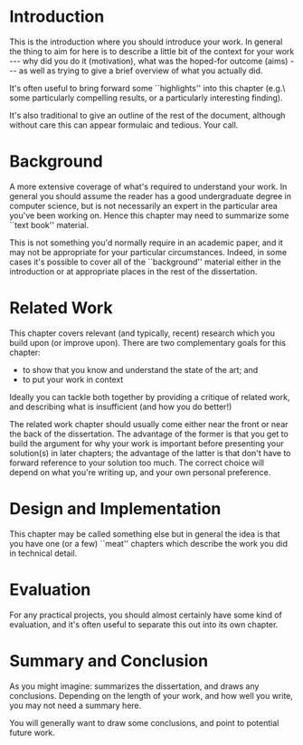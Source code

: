 # Introduction

This is the introduction where you should introduce your work.  In
general the thing to aim for here is to describe a little bit of the
context for your work --- why did you do it (motivation), what was the
hoped-for outcome (aims) --- as well as trying to give a brief
overview of what you actually did.

It's often useful to bring forward some ``highlights'' into 
this chapter (e.g.\ some particularly compelling results, or 
a particularly interesting finding). 

It's also traditional to give an outline of the rest of the
document, although without care this can appear formulaic 
and tedious. Your call. 


# Background

A more extensive coverage of what's required to understand your 
work. In general you should assume the reader has a good undergraduate 
degree in computer science, but is not necessarily an expert in 
the particular area you've been working on. Hence this chapter 
may need to summarize some ``text book'' material. 

This is not something you'd normally require in an academic paper, 
and it may not be appropriate for your particular circumstances. 
Indeed, in some cases it's possible to cover all of the ``background'' 
material either in the introduction or at appropriate places in 
the rest of the dissertation. 


# Related Work

This chapter covers relevant (and typically, recent) research 
which you build upon (or improve upon). There are two complementary 
goals for this chapter: 

* to show that you know and understand the state of the art; and 
* to put your work in context

Ideally you can tackle both together by providing a critique of
related work, and describing what is insufficient (and how you do
better!)

The related work chapter should usually come either near the front or
near the back of the dissertation. The advantage of the former is that
you get to build the argument for why your work is important before
presenting your solution(s) in later chapters; the advantage of the
latter is that don't have to forward reference to your solution too
much. The correct choice will depend on what you're writing up, and
your own personal preference.


# Design and Implementation

This chapter may be called something else but in general 
the idea is that you have one (or a few) ``meat'' chapters which
describe the work you did in technical detail. 


# Evaluation

For any practical projects, you should almost certainly have
some kind of evaluation, and it's often useful to separate 
this out into its own chapter.


# Summary and Conclusion

As you might imagine: summarizes the dissertation, and draws 
any conclusions. Depending on the length of your work, and 
how well you write, you may not need a summary here. 

You will generally want to draw some conclusions, and point
to potential future work. 